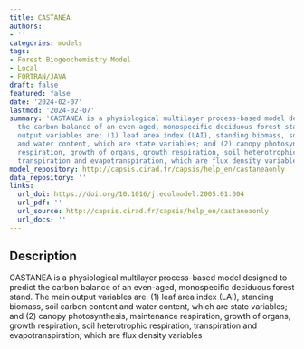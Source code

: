 ```yaml
---
title: CASTANEA
authors:
- ''
categories: models
tags:
- Forest Biogeochemistry Model
- Local
- FORTRAN/JAVA
draft: false
featured: false
date: '2024-02-07'
lastmod: '2024-02-07'
summary: 'CASTANEA is a physiological multilayer process-based model designed to predict
  the carbon balance of an even-aged, monospecific deciduous forest stand. The main
  output variables are: (1) leaf area index (LAI), standing biomass, soil carbon content
  and water content, which are state variables; and (2) canopy photosynthesis, maintenance
  respiration, growth of organs, growth respiration, soil heterotrophic respiration,
  transpiration and evapotranspiration, which are flux density variables'
model_repository: http://capsis.cirad.fr/capsis/help_en/castaneaonly
data_repository: ''
links:
  url_doi: https://doi.org/10.1016/j.ecolmodel.2005.01.004
  url_pdf: ''
  url_source: http://capsis.cirad.fr/capsis/help_en/castaneaonly
  url_docs: ''
---
```


## Description

CASTANEA is a physiological multilayer process-based model designed to predict the carbon balance of an even-aged, monospecific deciduous forest stand. The main output variables are: (1) leaf area index (LAI), standing biomass, soil carbon content and water content, which are state variables; and (2) canopy photosynthesis, maintenance respiration, growth of organs, growth respiration, soil heterotrophic respiration, transpiration and evapotranspiration, which are flux density variables

